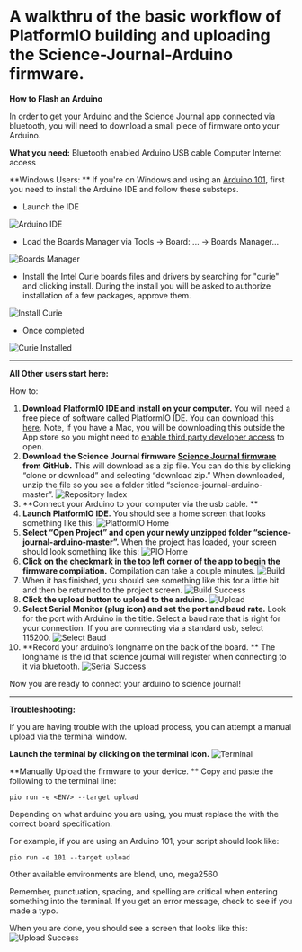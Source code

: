 # A walkthru of the basic workflow of PlatformIO building and uploading the  Science-Journal-Arduino firmware.

**How to Flash an Arduino**

In order to get your Arduino and the Science Journal app connected via bluetooth, you will need to download a small piece of firmware onto your Arduino.

**What you need:**
Bluetooth enabled Arduino
USB cable
Computer
Internet access

**Windows Users: **
If you're on Windows and using an [Arduino 101](https://www.arduino.cc/en/Main/ArduinoBoard101), first you need to install the Arduino IDE and follow these substeps.

* Launch the IDE

![](images/IDE.png "Arduino IDE")

* Load the Boards Manager via Tools -> Board: ... -> Boards Manager...

![](images/Launch_Board_Manager.png "Boards Manager")

* Install the Intel Curie boards files and drivers by searching for "curie" and clicking install. During the install you will be asked to authorize installation of a few packages, approve them.

![](images/Install_Curie.png "Install Curie")

* Once completed

![](images/Curie_Installed.png "Curie Installed")

***

**All Other users start here:**

How to:

1. **Download PlatformIO IDE and install on your computer.**
You will need a free piece of software called PlatformIO IDE. You can download this [here](http://platformio.org/get-started). Note, if you have a Mac, you will be downloading this outside the App store so you might need to [enable third party developer access](https://support.apple.com/kb/PH21769?locale=en_US) to open.
2. **Download the Science Journal firmware [Science Journal firmware](https://github.com/google/science-journal-arduino)  from GitHub.**
This will download as a zip file. You can do this by clicking “clone or download” and selecting “download zip.” When downloaded, unzip the file so you see a folder titled “science-journal-arduino-master”.
![](images/Github.png "Repository Index")
3. **Connect your Arduino to your computer via the usb cable. **
4. **Launch PlatformIO IDE.**
You should see a home screen that looks something like this:
![PlatformIO Home](images/PlatformIO.png)
5. **Select “Open Project” and open your newly unzipped folder “science-journal-arduino-master”.**
When the project has loaded, your screen should look something like this:
![](images/FolderOpened.png "PIO Home")
6. **Click on the checkmark in the top left corner of the app to begin the firmware compilation.**
Compilation can take a couple minutes.
![](images/Build.png "Build")
7. When it has finished, you should see something like this for a little bit and then be returned to the project screen.
![](images/Build_Success.png "Build Success")
8. **Click the upload button to upload to the arduino.**
![](images/Upload.png "Upload")
9. **Select Serial Monitor (plug icon) and set the port and baud rate.**
Look for the port with Arduino in the title. Select a baud rate that is right for your connection. If you are connecting via a standard usb, select 115200.
![](images/PIO_Serial_Baud.png "Select Baud")
10. **Record your arduino’s longname on the back of the board. **
The longname is the id that science journal will register when connecting to it via bluetooth.
![](images/PIO_Serial_Success.png "Serial Success")

Now you are ready to connect your arduino to science journal!

***

**Troubleshooting:**

If you are having trouble with the upload process, you can attempt a manual upload via the terminal window.

**Launch the terminal by clicking on the terminal icon.**
![](images/Terminal.png "Terminal")

**Manually Upload the firmware to your device. **
Copy and paste the following to the terminal line:

	pio run -e <ENV> --target upload

Depending on what arduino you are using, you must replace the <ENV> with the correct board specification.

For example, if you are using an Arduino 101, your script should look like:

	pio run -e 101 --target upload

Other available environments are blend, uno, mega2560

Remember, punctuation, spacing, and spelling are critical when entering something into the terminal. If you get an error message, check to see if you made a typo.

When you are done, you should see a screen that looks like this:
![](images/PIO_Upload_Success.png "Upload Success")
